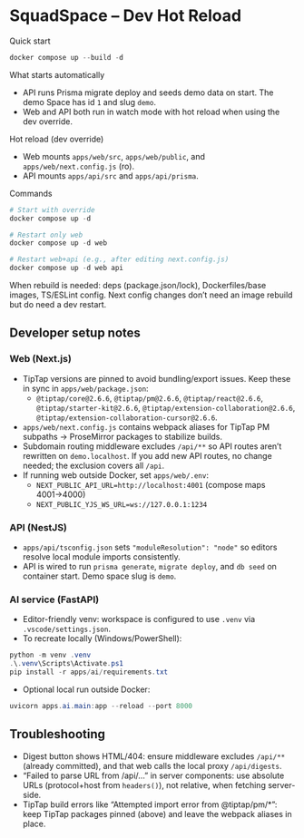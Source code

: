 # SquadSpace – Dev Hot Reload

Quick start

```powershell
docker compose up --build -d
```

What starts automatically

- API runs Prisma migrate deploy and seeds demo data on start. The demo Space has id `1` and slug `demo`.
- Web and API both run in watch mode with hot reload when using the dev override.

Hot reload (dev override)

- Web mounts `apps/web/src`, `apps/web/public`, and `apps/web/next.config.js` (ro).
- API mounts `apps/api/src` and `apps/api/prisma`.

Commands

```powershell
# Start with override
docker compose up -d

# Restart only web
docker compose up -d web

# Restart web+api (e.g., after editing next.config.js)
docker compose up -d web api
```

When rebuild is needed: deps (package.json/lock), Dockerfiles/base images, TS/ESLint config. Next config changes don’t need an image rebuild but do need a dev restart.

## Developer setup notes

### Web (Next.js)

- TipTap versions are pinned to avoid bundling/export issues. Keep these in sync in `apps/web/package.json`:
  - `@tiptap/core@2.6.6`, `@tiptap/pm@2.6.6`, `@tiptap/react@2.6.6`, `@tiptap/starter-kit@2.6.6`, `@tiptap/extension-collaboration@2.6.6`, `@tiptap/extension-collaboration-cursor@2.6.6`.
- `apps/web/next.config.js` contains webpack aliases for TipTap PM subpaths → ProseMirror packages to stabilize builds.
- Subdomain routing middleware excludes `/api/**` so API routes aren’t rewritten on `demo.localhost`. If you add new API routes, no change needed; the exclusion covers all `/api`.
- If running web outside Docker, set `apps/web/.env`:
  - `NEXT_PUBLIC_API_URL=http://localhost:4001` (compose maps 4001→4000)
  - `NEXT_PUBLIC_YJS_WS_URL=ws://127.0.0.1:1234`

### API (NestJS)

- `apps/api/tsconfig.json` sets `"moduleResolution": "node"` so editors resolve local module imports consistently.
- API is wired to run `prisma generate`, `migrate deploy`, and `db seed` on container start. Demo space slug is `demo`.

### AI service (FastAPI)

- Editor-friendly venv: workspace is configured to use `.venv` via `.vscode/settings.json`.
- To recreate locally (Windows/PowerShell):

```powershell
python -m venv .venv
.\.venv\Scripts\Activate.ps1
pip install -r apps/ai/requirements.txt
```

- Optional local run outside Docker:

```powershell
uvicorn apps.ai.main:app --reload --port 8000
```

## Troubleshooting

- Digest button shows HTML/404: ensure middleware excludes `/api/**` (already committed), and that web calls the local proxy `/api/digests`.
- “Failed to parse URL from /api/…” in server components: use absolute URLs (protocol+host from `headers()`), not relative, when fetching server-side.
- TipTap build errors like “Attempted import error from @tiptap/pm/*”: keep TipTap packages pinned (above) and leave the webpack aliases in place.
